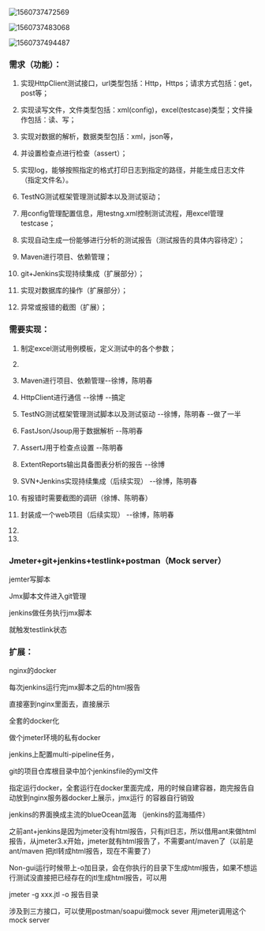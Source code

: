 ![1560737472569](C:\Users\xu_bob\AppData\Roaming\Typora\typora-user-images\1560737472569.png)

![1560737483068](C:\Users\xu_bob\AppData\Roaming\Typora\typora-user-images\1560737483068.png)

![1560737494487](C:\Users\xu_bob\AppData\Roaming\Typora\typora-user-images\1560737494487.png)

### 需求（功能）：

1. 实现HttpClient测试接口，url类型包括：Http，Https；请求方式包括：get，post等；
2. 实现读写文件，文件类型包括：xml(config)，excel(testcase)类型；文件操作包括：读、写；
3. 实现对数据的解析，数据类型包括：xml，json等，
4. 并设置检查点进行检查（assert）；
5. 实现log，能够按照指定的格式打印日志到指定的路径，并能生成日志文件（指定文件名）。

1. TestNG测试框架管理测试脚本以及测试驱动；
2. 用config管理配置信息，用testng.xml控制测试流程，用excel管理testcase；
3. 实现自动生成一份能够进行分析的测试报告（测试报告的具体内容待定）；
4. Maven进行项目、依赖管理；
5. git+Jenkins实现持续集成（扩展部分）；
6. 实现对数据库的操作（扩展部分）；
7. 异常或报错的截图（扩展）；

 

### 需要实现：

1. 制定excel测试用例模板，定义测试中的各个参数；
2.  

 

 

1. Maven进行项目、依赖管理--徐博，陈明春   
2. HttpClient进行通信    --徐博  --搞定
3. TestNG测试框架管理测试脚本以及测试驱动   --徐博，陈明春  --做了一半
4. FastJson/Jsoup用于数据解析   --陈明春
5. AssertJ用于检查点设置   --陈明春
6. ExtentReports输出具备图表分析的报告     --徐博
7. SVN+Jenkins实现持续集成（后续实现）   --徐博，陈明春
8. 有报错时需要截图的调研（徐博、陈明春）
9. 封装成一个web项目（后续实现）   --徐博，陈明春
10.  
11. 

### Jmeter+git+jenkins+testlink+postman（Mock server）

 

jemter写脚本

Jmx脚本文件进入git管理

jenkins做任务执行jmx脚本

就触发testlink状态

 

### 扩展：

nginx的docker

每次jenkins运行完jmx脚本之后的html报告

直接塞到nginx里面去，直接展示

 

全套的docker化

做个jmeter环境的私有docker

jenkins上配置multi-pipeline任务，

git的项目仓库根目录中加个jenkinsfile的yml文件

指定运行docker，全套运行在docker里面完成，用的时候自建容器，跑完报告自动放到nginx服务器docker上展示，jmx运行 的容器自行销毁

 

jenkins的界面换成主流的blueOcean蓝海 （jenkins的蓝海插件）

 

之前ant+jenkins是因为jmeter没有html报告，只有jtl日志，所以借用ant来做html报告，从jmeter3.x开始，jmeter就有html报告了，不需要ant/maven了（以前是ant/maven 把jtl转成html报告，现在不需要了）

 

Non-gui运行时候带上-o加目录，会在你执行的目录下生成html报告，如果不想运行测试没直接把已经存在的jtl生成html报告，可以用

 jmeter -g xxx.jtl -o 报告目录

 

涉及到三方接口，可以使用postman/soapui做mock sever 用jmeter调用这个mock server